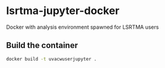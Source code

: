 # lsrtma-jupyter-docker
Docker with analysis environment spawned for LSRTMA users




## Build the container

```bash
docker build -t uvacwuserjupyter .
```